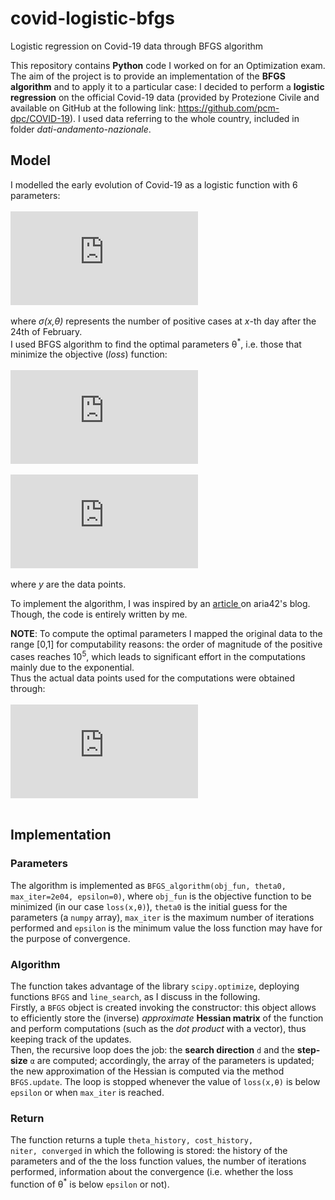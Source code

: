 # covid-logistic-bfgs
Logistic regression on Covid-19 data through BFGS algorithm

This repository contains <b>Python</b> code I worked on for an Optimization exam. The aim of the project is to provide an implementation of the <b>BFGS algorithm</b> and to apply it to a particular case: I decided to perform a <b>logistic regression</b> on the official Covid-19 data (provided by Protezione Civile and available on GitHub at the following link: https://github.com/pcm-dpc/COVID-19). I used data referring to the whole country, included in folder <i>dati-andamento-nazionale</i>.

## Model
I modelled the early evolution of Covid-19 as a logistic function with 6 parameters:
<br><br>![equation](https://latex.codecogs.com/png.latex?%5Cdpi%7B150%7D%20%5Csigma%28x%2C%5Cboldsymbol%7B%5Ctheta%7D%29%20%3D%20%5Cfrac%7B%5Ctheta_%7B0%7D%7D%7B%5Ctheta_%7B1%7D&plus;%5Ctheta_%7B2%7D*e%5E%7B-%5Ctheta_%7B3%7D*%28x-%5Ctheta_%7B4%7D%29%7D%7D&plus;%5Ctheta_%7B5%7D) <br><br>where <i>σ(x,θ)</i> represents the number of positive cases at <i>x</i>-th day after the 24th of February.
<br>I used BFGS algorithm to find the optimal parameters θ<sup>*</sup>, i.e. those that minimize the objective (<i>loss</i>) function:
<br><br>![equation](https://latex.codecogs.com/png.latex?%5Cdpi%7B150%7D%20%5Cbg_white%20loss%28%5Cboldsymbol%7Bx%7D%2C%5Cboldsymbol%7B%5Ctheta%7D%29%20%3D%20%5Cfrac%7B1%7D%7B2n%7D%5Csum_%7Bi%3D1%7D%5E%7Bn%7D%7B%5Cleft%28%5Csigma%28x_%7Bi%7D%2C%5Cboldsymbol%7B%5Ctheta%7D%29%20-%20y_%7Bi%7D%5Cright%29%7D%5E%7B2%7D)
<br><br>![equation](https://latex.codecogs.com/png.latex?%5Cdpi%7B150%7D%20%5Ctheta%5E%7B*%7D%20%3D%20%5Cunderset%7B%5Ctheta%7D%7Bmin%7D%28loss%28%5Cboldsymbol%7Bx%7D%2C%5Cboldsymbol%7B%5Ctheta%7D%29%29) <br><br>where <i>y</i> are the data points.

To implement the algorithm, I was inspired by an <a href="https://aria42.com/blog/2014/12/understanding-lbfgs"> article </a> on aria42's blog. Though, the code is entirely written by me.

<b>NOTE</b>: To compute the optimal parameters I mapped the original data to the range [0,1] for computability reasons: the order of magnitude of the positive cases reaches 10<sup>5</sup>, which leads to significant effort in the computations mainly due to the exponential.
<br>Thus the actual data points used for the computations were obtained through:
<br><br>![equation](https://latex.codecogs.com/png.latex?%5Cdpi%7B150%7D%20%5Chat%7By_%7Bi%7D%7D%20%3D%20%5Cfrac%7By_%7Bi%7D-y_%7Bmin%7D%7D%7By_%7Bmax%7D-y_%7Bmin%7D%7D)<br><br>


## Implementation
### Parameters
The algorithm is implemented as <code>BFGS_algorithm(obj_fun, theta0, max_iter=2e04, epsilon=0)</code>, where <code>obj_fun</code> is the objective function to be minimized (in our case <code>loss(x,θ)</code>), <code>theta0</code> is the initial guess for the parameters (a <code>numpy</code> array), <code>max_iter</code> is the maximum number of iterations performed and <code>epsilon</code> is the minimum value the loss function may have for the purpose of convergence.
### Algorithm
The function takes advantage of the library <code>scipy.optimize</code>, deploying functions <code>BFGS</code> and <code>line_search</code>, as I discuss in the following.
<br>Firstly, a <code>BFGS</code> object is created invoking the constructor: this object allows to efficiently store the (inverse) <i>approximate</i> <b>Hessian matrix</b> of the function and perform computations (such as the <i>dot product</i> with a vector), thus keeping track of the updates.
<br>Then, the recursive loop does the job: the <b>search direction</b> <code>d</code> and the <b>step-size</b> <code>α</code> are computed; accordingly, the array of the parameters is updated; the new approximation of the Hessian is computed via the method <code>BFGS.update</code>. The loop is stopped whenever the value of <code>loss(x,θ)</code> is below <code>epsilon</code> or when <code>max_iter</code> is reached.
### Return
The function returns a tuple <code>theta_history, cost_history, niter, converged</code> in which the following is stored: the history of the parameters and of the the loss function values, the number of iterations performed, information about the convergence (i.e. whether the loss function of θ<sup>*</sup> is below <code>epsilon</code> or not).
